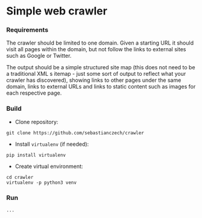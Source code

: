 # Simple web crawler

### Requirements

The crawler should be limited to one domain. 
Given a starting URL it should visit all pages within 
the domain, but not follow the links to external sites 
such as Google or Twitter.

The output should be a simple structured site map 
(this does not need to be a traditional XML s
itemap - just some sort of output to reflect what your 
crawler has discovered), showing links to other pages 
under the same domain, links to external URLs and 
links to static content such as images for each 
respective page.

### Build

* Clone repository:

```
git clone https://github.com/sebastianczech/crawler
```

* Install ``virtualenv`` (if needed):

```
pip install virtualenv
```

* Create virtual environment:

```
cd crawler
virtualenv -p python3 venv
```

### Run

```
...
```